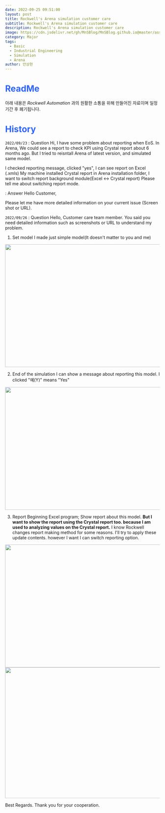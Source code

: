 ```yaml
---
date: 2022-09-25 09:51:00
layout: post
title: Rockwell's Arena simulation customer care
subtitle: Rockwell's Arena simulation customer care
description: Rockwell's Arena simulation customer care
image: https://cdn.jsdelivr.net/gh/MnSBlog/MnSBlog.github.io@master/assets/img/posts/Major/Etc/1_Title.jpg
category: Major
tags:
  - Basic
  - Industrial Engineering
  - Simulation
  - Arena
author: 안상현
---
```




# <span style="color:#2E64FE">ReadMe</span>

 아래 내용은 *Rockwell Automation* 과의 원활한 소통을 위해 만들어진 자료이며 일정 기간 후 폐기됩니다. 

# <span style="color:#2E64FE">History</span>

`2022/09/23`
: Question
Hi, I have some problem about reporting when EoS.
In Arena, We could see a report to check KPI using Crystal report about 6 months ago.
But I tried to reisntall Arena of latest version, and simulated same model.

I checked reporting message, clicked "yes", I can see report on Excel (.xmls)
My machine installed Crystal report in Arena installation folder, I want to switch report background module(Excel <-> Crystal report)
Please tell me about switching report mode.

: Answer
Hello Customer,

Please let me have more detailed information on your current issue (Screen shot or URL). 

`2022/09/26`
: Question
Hello, Customer care team member.
You said you need detailed information such as screenshots or URL to understand my problem.

1. Set model
I made just simple model(It doesn't matter to you and me)

 <img src="https://cdn.jsdelivr.net/gh/MnSBlog/MnSBlog.github.io@master/assets/img/posts/Major/Etc/1_model.png" height="400px" width="650px" align="center">

2. End of the simulation
I can show a message about reporting this model.
I clicked "예(Y)" means "Yes"

 <img src="https://cdn.jsdelivr.net/gh/MnSBlog/MnSBlog.github.io@master/assets/img/posts/Major/Etc/1_message.png" height="400px" width="650px" align="center">

3. Report
Beginning Excel program; Show report about this model.
**But I want to show the report using the Crystal report too. because I am used to analyzing values on the Crystal report.**
I know Rockwell changes report making method for some reasons. I'll try to apply these update contents. however I want I can switch reporting option.

 <img src="https://cdn.jsdelivr.net/gh/MnSBlog/MnSBlog.github.io@master/assets/img/posts/Major/Etc/1_on_excel.png" height="400px" width="650px" align="center">

 <img src="https://cdn.jsdelivr.net/gh/MnSBlog/MnSBlog.github.io@master/assets/img/posts/Major/Etc/1_report.png" height="426px" width="980px" align="center">

Best Regards.
Thank you for your cooperation.


